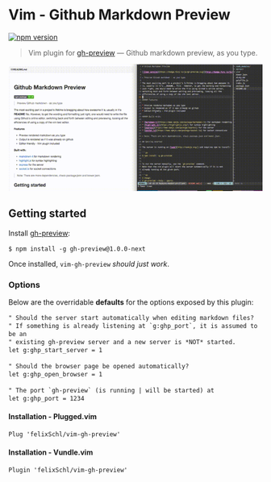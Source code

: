 # Vim - Github Markdown Preview

[![npm version](https://badge.fury.io/js/gh-preview.svg)](http://badge.fury.io/js/gh-preview)

> Vim plugin for [gh-preview](https://github.com/felixSchl/gh-preview) &mdash;
> Github markdown preview, as you type.

![preview](https://raw.githubusercontent.com/felixSchl/felixSchl.github.io/master/gh-preview/preview.gif)

## Getting started

Install [gh-preview](https://github.com/felixSchl/gh-preview):

```
$ npm install -g gh-preview@1.0.0-next
```

Once installed, `vim-gh-preview` *should just work*.

### Options

Below are the overridable **defaults** for the options exposed by this plugin:

```vim
" Should the server start automatically when editing markdown files?
" If something is already listening at `g:ghp_port`, it is assumed to be an
" existing gh-preview server and a new server is *NOT* started.
let g:ghp_start_server = 1

" Should the browser page be opened automatically?
let g:ghp_open_browser = 1

" The port `gh-preview` (is running | will be started) at
let g:ghp_port = 1234
```

#### Installation - Plugged.vim

```vim
Plug 'felixSchl/vim-gh-preview'
```

#### Installation - Vundle.vim

```vim
Plugin 'felixSchl/vim-gh-preview'
```
